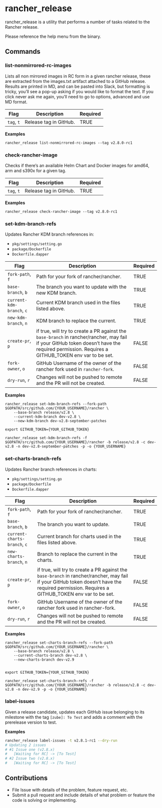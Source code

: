 # rancher_release

rancher_release is a utility that performs a number of tasks related to the Rancher release.

Please reference the help menu from the binary.

## Commands

### list-nonmirrored-rc-images

Lists all non mirrored images in RC form in a given rancher release, these are extracted from the images.txt artifact attached to a GitHub release.  
Results are printed in MD, and can be pasted into Slack, but formatting is tricky, you’ll see a pop-up asking if you would like to format the text. If you click never ask me again, you’ll need to go to options, advanced and use MD format.

| **Flag**   | **Description**        | **Required** |
| ---------- | ---------------------- | ------------ |
| `tag`, `t` | Release tag in GitHub. | TRUE         |

**Examples**

```
rancher_release list-nonmirrored-rc-images --tag v2.8.0-rc1
```

### check-rancher-image

Checks if there’s an available Helm Chart and Docker images for amd64, arm and s390x for a given tag.

| **Flag**   | **Description**        | **Required** |
| ---------- | ---------------------- | ------------ |
| `tag`, `t` | Release tag in GitHub. | TRUE         |

**Examples**

```
rancher_release check-rancher-image --tag v2.8.0-rc1
```

### set-kdm-branch-refs

Updates Rancher KDM branch references in:

- `pkg/settings/setting.go`
- `package/Dockerfile`
- `Dockerfile.dapper`

| **Flag**                  | **Description**                                                                                                                                                                               | **Required** |
| ------------------------- | --------------------------------------------------------------------------------------------------------------------------------------------------------------------------------------------- | ------------ |
| `fork-path`, `f`          | Path for your fork of rancher/rancher.                                                                                                                                                        | TRUE         |
| `base-branch`, `b`        | The branch you want to update with the new KDM branch.                                                                                                                                        | TRUE         |
| `current-kdm-branch`, `c` | Current KDM branch used in the files listed above.                                                                                                                                            | TRUE         |
| `new-kdm-branch`, `n`     | KDM branch to replace the current.                                                                                                                                                            | TRUE         |
| `create-pr`, `p`          | if true, will try to create a PR against the `base-branch` in rancher/rancher, may fail if your GitHub token doesn’t have the required permission. Requires a GITHUB_TOKEN env var to be set. | FALSE        |
| `fork-owner`, `o`         | GitHub Username of the owner of the rancher fork used in `rancher-fork`.                                                                                                                      | FALSE        |
| `dry-run`, `r`            | Changes will not be pushed to remote and the PR will not be created.                                                                                                                          | FALSE        |

**Examples**

```
rancher_release set-kdm-branch-refs --fork-path $GOPATH/src/github.com/{YOUR_USERNAME}/rancher \
    --base-branch release/v2.8 \
    --current-kdm-branch dev-v2.8 \
    --new-kdm-branch dev-v2.8-september-patches
```

```
export GITHUB_TOKEN={YOUR_GITHUB_TOKEN}

rancher_release set-kdm-branch-refs -f $GOPATH/src/github.com/{YOUR_USERNAME}/rancher -b release/v2.8 -c dev-v2.8 -n dev-v2.8-september-patches -p -o {YOUR_USERNAME}
```

### set-charts-branch-refs

Updates Rancher branch references in charts:

- `pkg/settings/setting.go`
- `package/Dockerfile`
- `Dockerfile.dapper`

| **Flag**                     | **Description**                                                                                                                                                                               | **Required** |
| ---------------------------- | --------------------------------------------------------------------------------------------------------------------------------------------------------------------------------------------- | ------------ |
| `fork-path`, `f`             | Path for your fork of rancher/rancher.                                                                                                                                                        | TRUE         |
| `base-branch`, `b`           | The branch you want to update.                                                                                                                                                                | TRUE         |
| `current-charts-branch`, `c` | Current branch for charts used in the files listed above.                                                                                                                                     | TRUE         |
| `new-charts-branch`, `n`     | Branch to replace the current in the charts.                                                                                                                                                  | TRUE         |
| `create-pr`, `p`             | if true, will try to create a PR against the `base-branch` in rancher/rancher, may fail if your GitHub token doesn’t have the required permission. Requires a GITHUB_TOKEN env var to be set. | FALSE        |
| `fork-owner`, `o`            | GitHub Username of the owner of the rancher fork used in rancher-fork.                                                                                                                        | FALSE        |
| `dry-run`, `r`               | Changes will not be pushed to remote and the PR will not be created.                                                                                                                          | FALSE        |

**Examples**

```
rancher_release set-charts-branch-refs --fork-path $GOPATH/src/github.com/{YOUR_USERNAME}/rancher \
    --base-branch release/v2.8 \
    --current-charts-branch dev-v2.8 \
    --new-charts-branch dev-v2.9
```

```

export GITHUB_TOKEN={YOUR_GITHUB_TOKEN}

rancher_release set-charts-branch-refs -f $GOPATH/src/github.com/{YOUR_USERNAME}/rancher -b release/v2.8 -c dev-v2.8 -n dev-v2.9 -p -o {YOUR_USERNAME}
```

### label-issues

Given a release candidate, updates each GitHub issue belonging to its milestone with the tag `[zube]: To Test` and adds a comment with the prerelease version to test.

**Examples**

```sh
rancher_release label-issues -t v2.8.1-rc1 --dry-run
# Updating 2 issues
# #1 Issue one (v2.8.x)
#   [Waiting for RC] -> [To Test] 
# #2 Issue two (v2.8.x)
#   [Waiting for RC] -> [To Test] 
```


## Contributions

- File Issue with details of the problem, feature request, etc.
- Submit a pull request and include details of what problem or feature the code is solving or implementing.
